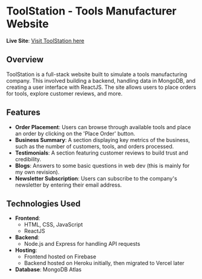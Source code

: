 # ToolStation - Tools Manufacturer Website

**Live Site**: [Visit ToolStation here](https://manufacturing-55d20.web.app/)

## Overview

ToolStation is a full-stack website built to simulate a tools manufacturing company. This involved building a backend, handling data in MongoDB, and creating a user interface with ReactJS. The site allows users to place orders for tools, explore customer reviews, and more.

## Features

- **Order Placement**: Users can browse through available tools and place an order by clicking on the 'Place Order' button.
- **Business Summary**: A section displaying key metrics of the business, such as the number of customers, tools, and orders processed.
- **Testimonials**: A section featuring customer reviews to build trust and credibility.
- **Blogs**: Answers to some basic questions in web dev (this is mainly for my own revision).
- **Newsletter Subscription**: Users can subscribe to the company's newsletter by entering their email address.

## Technologies Used

- **Frontend**: 
  - HTML, CSS, JavaScript
  - ReactJS 
- **Backend**:
  - Node.js and Express for handling API requests
- **Hosting**:
  - Frontend hosted on Firebase
  - Backend hosted on Heroku initially, then migrated to Vercel later
- **Database**: MongoDB Atlas
